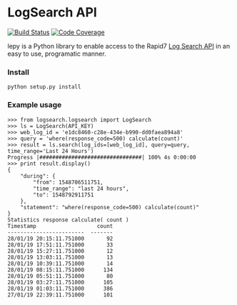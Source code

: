 # LogSearch API

[![Build Status](https://api.travis-ci.org/seamusc/lepy.svg?branch=master)](https://travis-ci.org/seamusc/lepy)
[![Code Coverage](https://img.shields.io/codecov/c/github/seamusc/lepy/master.svg?style=flat)](https://travis-ci.org/seamusc/lepy)


lepy is a Python library to enable access to the Rapid7 [Log Search API](https://insightops.help.rapid7.com/docs/using-log-search) in an easy to use, programatic manner. 


### Install

```
python setup.py install
```

### Example usage

```
>>> from logsearch.logsearch import LogSearch
>>> ls = LogSearch(API_KEY)
>>> web_log_id = 'e1dc8460-c28e-434e-b990-dd0faea894a8'
>>> query = 'where(response_code=500) calculate(count)'
>>> result = ls.search(log_ids=[web_log_id], query=query, time_range='Last 24 Hours')
Progress |################################| 100% 4s 0:00:00
>>> print result.display()
{
    "during": {
        "from": 1548706511751, 
        "time_range": "last 24 hours", 
        "to": 1548792911751
    }, 
    "statement": "where(response_code=500) calculate(count)"
}
Statistics response calculate( count )
Timestamp                   count
------------------------  -------
28/01/19 20:15:11.751000       92
28/01/19 17:51:11.751000       33
28/01/19 15:27:11.751000       12
28/01/19 13:03:11.751000       13
28/01/19 10:39:11.751000       14
28/01/19 08:15:11.751000      134
28/01/19 05:51:11.751000       80
28/01/19 03:27:11.751000      105
28/01/19 01:03:11.751000      386
27/01/19 22:39:11.751000      101
```

